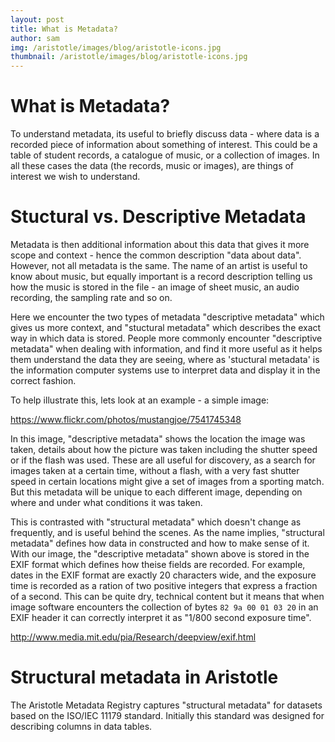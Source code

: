 ```yaml
---
layout: post
title: What is Metadata?
author: sam
img: /aristotle/images/blog/aristotle-icons.jpg
thumbnail: /aristotle/images/blog/aristotle-icons.jpg
---
```


What is Metadata?
=================

To understand metadata, its useful to briefly discuss data - where data is a recorded
piece of information about something of interest. This could be a table of student records, 
a catalogue of music, or a collection of images.
In all these cases the data (the records, music or images), are things of interest we wish to
understand.

Stuctural vs. Descriptive Metadata
==================================

Metadata is then additional information about this data that gives it more scope and context -
hence the common description "data about data". However, not all metadata is the same.
The name of an artist is useful to know about music, but equally important is a record description
telling us how the music is stored in the file - an image of sheet music, an audio recording, the sampling rate and so on.

Here we encounter the two types of metadata "descriptive metadata" which gives us more context,
and "stuctural metadata" which describes the exact way in which data is stored. People more commonly
encounter "descriptive metadata" when dealing with information, and find it more useful as it
helps them understand the data they are seeing, where as 'stuctural metadata' is the information
computer systems use to interpret data and display it in the correct fashion.

To help illustrate this, lets look at an example - a simple image:

https://www.flickr.com/photos/mustangjoe/7541745348

In this image, "descriptive metadata" shows the location the image was taken,
details about how the picture was taken including the shutter speed or if the flash was used.
These are all useful for discovery, as a search for images taken at a certain time, without a flash,
with a very fast shutter speed in certain locations might give a set of images from a sporting match.
But this metadata will be unique to each different image, depending on where and under what conditions it was taken.

This is contrasted with "structural metadata" which doesn't change as frequently, and is useful behind the scenes.
As the name implies, "structural metadata" defines how data in constructed and how to make sense of it. With our image,
the "descriptive metadata" shown above is stored in the EXIF format which defines how theise fields are recorded.
For example, dates in the EXIF format are exactly 20 characters wide, and the exposure time is recorded as a
ration of two positive integers that express a fraction of a second. This can be quite dry, technical content but it
means that when image software encounters the collection of bytes 
``82 9a 00 01 03 20``
in an EXIF header it can correctly interpret it as "1/800 second exposure time".

http://www.media.mit.edu/pia/Research/deepview/exif.html

Structural metadata in Aristotle
================================

The Aristotle Metadata Registry captures "structural metadata" for datasets based on the ISO/IEC 11179 standard.
Initially this standard was designed for describing columns in data tables.

